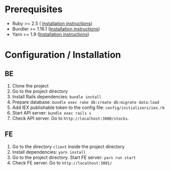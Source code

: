 # Prerequisites

- Ruby >= 2.5 ( [Installation instructions](https://www.ruby-lang.org/en/documentation/installation/))
- Bundler >= 1.16.1 ([Installation instructions](https://bundler.io/))
- Yarn >= 1.9 ([Installation instructions](https://classic.yarnpkg.com/en/docs/install/#mac-stable))

# Configuration / Installation

## BE

1. Clone the project
2. Go to the project directory
3. Install Rails dependencies: `bundle install`
4. Prepare database: `bundle exec rake db:create db:migrate data:load`
5. Add IEX publishable token to the config file: `config/initializers/iex.rb`
6. Start API server: `bundle exec rails s`
7. Check API server. Go to `http://localhost:3000/stocks`.

## FE

1. Go to the directory `client` inside the project directory
2. Install dependencies: `yarn install`
3. Go to the project directory. Start FE server: `yarn run start`
4. Check FE server. Go to `http://localhost:3001/`
